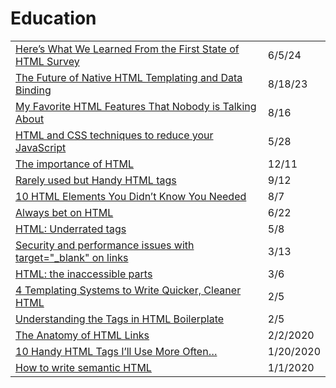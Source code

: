 # Education

|                                                                                                                                                                                                |           |
| ---------------------------------------------------------------------------------------------------------------------------------------------------------------------------------------------- | --------- |
| [Here’s What We Learned From the First State of HTML Survey](https://frontendmasters.com/blog/state-of-html-2023-results-2/?ref=web-design-weekly.com)                                         | 6/5/24    |
| [The Future of Native HTML Templating and Data Binding](https://eisenbergeffect.medium.com/the-future-of-native-html-templating-and-data-binding-5f3e52fda259)                                 | 8/18/23   |
| [My Favorite HTML Features That Nobody is Talking About](https://radiant-brushlands-42789.herokuapp.com/blog.devgenius.io/my-favorite-html-features-that-nobody-is-talking-about-88dc28c9e92b) | 8/16      |
| [HTML and CSS techniques to reduce your JavaScript](https://calendar.perfplanet.com/2020/html-and-css-techniques-to-reduce-your-javascript/)                                                   | 5/28      |
| [The importance of HTML](https://jerryjones.dev/2020/04/20/the-importance-of-html/)                                                                                                            | 12/11     |
| [Rarely used but Handy HTML tags](https://medium.com/swlh/rarely-used-but-handy-html-tags-d000cd3050b3)                                                                                        | 9/12      |
| [10 HTML Elements You Didn’t Know You Needed](https://medium.com/@emmabostian/10-html-tags-you-didnt-know-you-needed-2f9d288707ec)                                                             | 8/7       |
| [Always bet on HTML](https://gomakethings.com/always-bet-on-html/?mc\_cid=ac13b13393\&mc\_eid=\[UNIQID])                                                                                       | 6/22      |
| [HTML: Underrated tags](https://itnext.io/html-underrated-tags-119ef3e45b94)                                                                                                                   | 5/8       |
| [Security and performance issues with target="\_blank" on links](https://gomakethings.com/security-and-performance-issues-with-target\_blank-on-links/?mc\_cid=6325cab52b\&mc\_eid=\[UNIQID])  | 3/13      |
| [HTML: the inaccessible parts](https://gomakethings.com/html-the-inaccessible-parts/?mc\_cid=9fdbc39446\&mc\_eid=\[UNIQID])                                                                    | 3/6       |
| [4 Templating Systems to Write Quicker, Cleaner HTML](https://medium.com/@bretcameron/so-you-think-you-know-html-7813c03f8ff6)                                                                 | 2/5       |
| [Understanding the Tags in HTML Boilerplate](https://medium.com/better-programming/understanding-the-tags-in-html-boilerplate-38d1ae2805f7)                                                    | 2/5       |
| [The Anatomy of HTML Links](https://medium.com/better-programming/a-primer-on-html-links-af632c4857e0)                                                                                         | 2/2/2020  |
| [10 Handy HTML Tags I’ll Use More Often…](https://medium.com/better-programming/10-handy-html-tags-ill-use-more-often-914a97efc3fb)                                                            | 1/20/2020 |
| [How to write semantic HTML](https://medium.com/@RozenMD/how-to-write-semantic-html-30ddefd86159)                                                                                              | 1/1/2020  |
